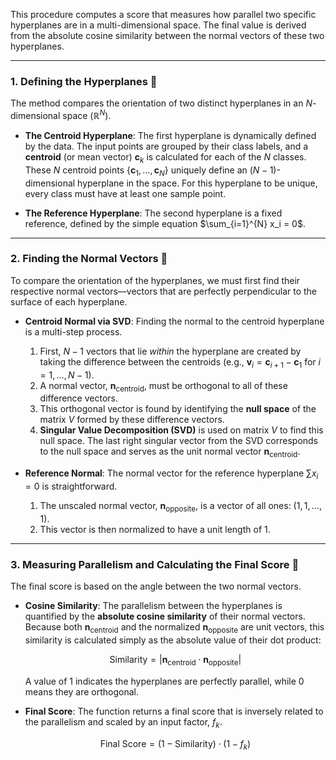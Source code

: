 This procedure computes a score that measures how parallel two specific hyperplanes are in a multi-dimensional space. The final value is derived from the absolute cosine similarity between the normal vectors of these two hyperplanes.

***

### 1. Defining the Hyperplanes 📐

The method compares the orientation of two distinct hyperplanes in an $N$-dimensional space ($\mathbb{R}^N$).

* **The Centroid Hyperplane**: The first hyperplane is dynamically defined by the data. The input points are grouped by their class labels, and a **centroid** (or mean vector) $\mathbf{c}_k$ is calculated for each of the $N$ classes. These $N$ centroid points $\{\mathbf{c}_1, \dots, \mathbf{c}_N\}$ uniquely define an $(N-1)$-dimensional hyperplane in the space. For this hyperplane to be unique, every class must have at least one sample point.

* **The Reference Hyperplane**: The second hyperplane is a fixed reference, defined by the simple equation $\sum_{i=1}^{N} x_i = 0$.

***

### 2. Finding the Normal Vectors 🧭

To compare the orientation of the hyperplanes, we must first find their respective normal vectors—vectors that are perfectly perpendicular to the surface of each hyperplane.

* **Centroid Normal via SVD**: Finding the normal to the centroid hyperplane is a multi-step process.
    1.  First, $N-1$ vectors that lie *within* the hyperplane are created by taking the difference between the centroids (e.g., $\mathbf{v}_i = \mathbf{c}_{i+1} - \mathbf{c}_1$ for $i=1, \dots, N-1$).
    2.  A normal vector, $\mathbf{n}_{\text{centroid}}$, must be orthogonal to all of these difference vectors.
    3.  This orthogonal vector is found by identifying the **null space** of the matrix $V$ formed by these difference vectors.
    4.  **Singular Value Decomposition (SVD)** is used on matrix $V$ to find this null space. The last right singular vector from the SVD corresponds to the null space and serves as the unit normal vector $\mathbf{n}_{\text{centroid}}$.

* **Reference Normal**: The normal vector for the reference hyperplane $\sum x_i = 0$ is straightforward.
    1.  The unscaled normal vector, $\mathbf{n}_{\text{opposite}}$, is a vector of all ones: $(1, 1, \dots, 1)$.
    2.  This vector is then normalized to have a unit length of 1.

***

### 3. Measuring Parallelism and Calculating the Final Score 🏁

The final score is based on the angle between the two normal vectors.

* **Cosine Similarity**: The parallelism between the hyperplanes is quantified by the **absolute cosine similarity** of their normal vectors. Because both $\mathbf{n}_{\text{centroid}}$ and the normalized $\mathbf{n}_{\text{opposite}}$ are unit vectors, this similarity is calculated simply as the absolute value of their dot product:

    $$
    \text{Similarity} = |\mathbf{n}_{\text{centroid}} \cdot \mathbf{n}_{\text{opposite}}|
    $$

    A value of 1 indicates the hyperplanes are perfectly parallel, while 0 means they are orthogonal.

* **Final Score**: The function returns a final score that is inversely related to the parallelism and scaled by an input factor, $f_k$.
    
    $$
    \text{Final Score} = (1 - \text{Similarity}) \cdot (1 - f_k)
    $$
